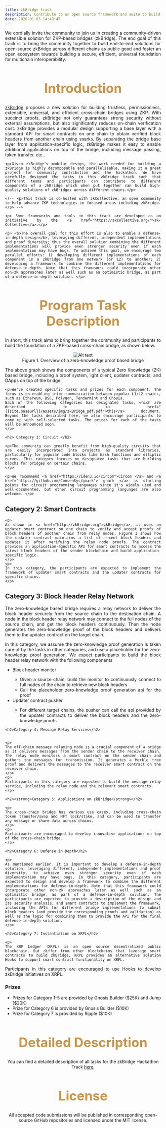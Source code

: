 ```yaml
---
title: zkBridge track 
description: Contribute to an open source framework and suite to build bridging solutions between blockchains using ZKP protocols, help build a secure, universal foundation for multichain interoperability, in partnership with zkcollective.
date: 2020-01-03 14:40:45
---
```


<!-- Submit a writeup detailing the computations of the two blockchains implemented in ZKP. In addition, submit a proof-of-concept implementation of the ZKP scheme and the smart contracts on the two blockchains to verify the proofs. -->

<!-- Contribute to an open source framework and suite to build bridging solutions between blockchains using ZKP protocols, help build a secure, universal foundation for multichain interoperability, in partnership with [zkcollective](https://zkcollective.org/). -->

<div style="text-align: justify">
 <p> We cordially invite the community to join us in creating a community-driven extensible solution for ZKP-based bridges (zkBridge). The end goal of this track is to bring the community together to build end-to-end solutions for open-source zkBridge across different chains as public good and foster an open ecosystem towards building a secure, efficient, universal foundation for multichain interoperability. </p>
</div>

<div style="text-align: center;">
  <h1 style="font-weight: bold; font-size: 3em; color: #CB9445;">Introduction</h1>
</div>

<div style="text-align: justify">
    <p><a href="http://zkBridge.org">zkBridge</a> proposes a new solution for building trustless, permissionless, extensible, universal, and efficient cross-chain bridges using ZKP. With succinct proofs, zkBridge not only guarantees strong security without external assumptions, but also significantly reduces on-chain verification cost.  zkBridge provides a modular design supporting a base layer with a standard API for smart contracts on one chain to obtain verified block headers from another chain using snarks.  By separating the bridge base layer from application-specific logic, zkBridge makes it easy to enable additional applications on top of the bridge, including message passing, token transfer, etc.. </p>

    <p>Given zkBridge’s modular design, the work needed for building a zkBridge is highly decomposable and parallelizable, making it a great project for community contribution and the hackathon. We have carefully designed the tasks in this zkBridge track such that different teams and participants can contribute to different components of a zkBridge which when put together can build high-quality solutions of zkBridges across different chains.</p>

    <!-- <p>This track is co-hosted with zkCollective, an open community to help advance ZKP technologies in focused areas including zkBridge.</p> -->

    <p> Some frameworks and tools in this track are developed as an initiative by the <a href="https://zkcollective.org/">zk-Collective</a>.</p>

    <p> <b>The overall goal for this effort is also to enable a defense-in-depth design</b>, leveraging different, independent implementations and proof diversity; thus the overall solution combining the different implementations will provide even stronger security even if each implementation may have bugs. To achieve this goal, we encourage two parallel efforts: 1) developing different implementations of each component in a zkBridge from one network (or L2) to another; 2) developing a framework to combine the different implementations for defense-in-depth. Note that this framework could incorporate other non-zk approaches later as well such as an optimistic bridge, as part of a defense-in-depth solution. </p>

</div>

<div style="text-align: center;">
  <h1 style="font-weight: bold; font-size: 3em; color: #CB9445;">Program Task Description</h1>
</div>

<div style="text-align: justify">
    <p>In short, this track aims to bring together the community and participants to build the foundation of a ZKP-based cross-chain bridge, as shown below. </p>
</div>

<div style="text-align:center">
    <img src="{{site.baseurl}}/assets/img/zkbridge_layers.png?raw=true" alt="Alt text" title="Title" />
    <figcaption>Figure 1. Overview of a zero-knowledge proof based bridge</figcaption>
</div>

<div style="text-align: justify">
    <p>The above graph shows the components of a typical Zero Knowledge (ZK) based bridge, including a proof system, light client, updater contracts, and DApps on top of the bridge.</p>

    <p>We've created specific tasks and prizes for each component. The focus is on enabling inter-communication between popular L1/L2 chains, such as Ethereum, BSC, Polygon, Tendermint and Gnosis.
    Each of the following categories has designated tasks, which are described in <a href="{{site.baseurl}}/assets/img/zkBridge_pdf.pdf">this</a> document. Beyond the tasks described here, we also encourage participants to come up with self-selected tasks. The prices for each of the tasks will be announced soon.
    </p>

    <h2> Category 1: Circuit </h2> 

    <p>The community can greatly benefit from high-quality circuits that are easily incorporated into projects as standard libraries, particularly for popular code blocks like hash functions and elliptic curves. This category focuses on designated tasks that are building blocks for bridges on certain chains.
    </p>

    <p>We recommend <a href="https://iden3.io/circom">Circom </a> and <a href="https://github.com/ConsenSys/gnark"> gnark </a> as starting points for circuit programming languages since it's widely used and well-documented, but other circuit programming languages are also welcome. </p>

   <h2>Category 2: Smart Contracts</h2>

    <p>
    As shown in <a href="http://zkBridge.org">zkBridge</a>, it uses an updater smart contract on one chain to verify and accept proofs of block headers of another chain from relay nodes. Figure 1 shows how the updater contract maintains a list of recent block headers and updates it after verifying the relay node proofs. The contract provides an application-agnostic API for smart contracts to access the latest block headers of the sender blockchain and build application-specific logic.
    </p>
    <p>
    In this category, the participants are expected to implement the framework of updater smart contracts and the updater contracts for specific chains.
    </p>
 
 <h2>Category 3: Block Header Relay Network</h2>
 
 <p>
  The zero-knowledge based bridge requires a relay network to deliver the block header securely from the source chain to the destination chain. A node in the block header relay network may connect to the full nodes of the source chain, and get the block headers continuously. Then the node generates the zero-knowledge proof of the block headers and delivers them to the updater contract on the target chain. 

In this category, we assume the zero-knowledge proof generation is taken care of by the tasks in  other categories, and use a placeholder for the zero-knowledge proof generation. We expect participants to build the block header relay network with the following components:
    <ul>
   <li>Block header monitor</li>
   <ul>
       <li>Given a source chain, build the monitor to continuously connect to full nodes of the chain to retrieve new block headers</li>
       <li>Call the placeholder zero-knowledge proof generation api for the proof</li>
   </ul>
   <li>Updater contract pusher</li>
   <ul>
       <li>For different target chains, the pusher can call the api provided by the updater contracts to deliver the block headers and the zero-knowledge proofs</li>
   </ul>
   </ul>
  
 </p>

    <h2>Category 4: Message Relay Services</h2>


    <p>
    The off-chain message relaying node is a crucial component of a bridge as it delivers messages from the sender chain to the receiver chain. The relay node monitors a smart contract on the sender chain and gathers the messages for transmission. It generates a Merkle tree proof and delivers the messages to the receiver smart contract on the receiver chain.
    </p>
    <p>
    Participants in this category are expected to build the message relay service, including the relay node and the relevant smart contracts.
    </p>

    <h2><strong>Category 5: Applications on zkBridge</strong></h2>

    <p>
    The cross-chain bridge has various use cases, including cross-chain token transfer/swap and NFT lock/stake, and can be used to transfer any message or share data across chains.
    </p>
    <p>
    Participants are encouraged to develop innovative applications on top of the cross-chain bridge.
    </p>

    <h2>Category 6: Defense in Depth</h2>

    <p>
    As mentioned earlier, it is important to develop a defense-in-depth solution, leveraging different, independent implementations and proof diversity, to achieve even stronger security even if each implementation may have bugs. In this category, participants are expected to design and develop a framework to combine the different implementations for defense-in-depth. Note that this framework could incorporate other non-zk approaches later as well such as an optimistic bridge, as part of a defense-in-depth solution. The participants are expected to provide a description of the design and its security analysis, and smart contracts to implement the framework, including the APIs for different bridge implementations to submit block headers (and provide the corresponding proofs and validation) as well as the logic for combining them to provide the API for the final defense-in-depth solution. 
    </p>
    
    <h2>Category 7: Instantiation on XRPL</h2> 
    
    <p> 
    The XRP Ledger (XRPL) is an open source decentralized public blockchain. But differ from other blockchains that leverage smart contracts to build zkBridge, XRPL provides an alternative solution Hooks to support smart contract functionality on XRPL. 

Participants in this category are encouraged to use Hooks to develop zkBridge initiatives on XRPL. 
    </p>
</div>

<div style="text-align: justify">
    <h3>Prizes</h3>
    <ul>
        <li>Prizes for Category 1-5 are provided by Gnosis Builder ($25K) and Jump ($20K)</li>
        <li>Prize for Category 6 is provided by Gnosis Builder ($10K)</li>
        <li>Prize for Category 7 is provided by Ripple ($10K)</li>
    </ul>
</div>

<div style="text-align: center;">
  <h1 style="font-weight: bold; font-size: 3em; color: #CB9445;">Detailed Description</h1>
</div>
<div style="text-align: center;">
<p> You can find a detailed description of all tasks for the zkBridge Hackathon Track <a href="{{site.baseurl}}/assets/img/zkBridge_pdf.pdf">here</a>.</p>
</div>

<div style="text-align: center;">
  <h1 style="font-weight: bold; font-size: 3em; color: #CB9445;">License</h1>
</div>
<div style="text-align: center;">
<p> All accepted code submissions will be published in corresponding open-source GitHub repositories and licensed under the MIT license.</p>
</div>

<script async src=”https://siteimproveanalytics.com/js/siteanalyze_6294756.js”></script>

